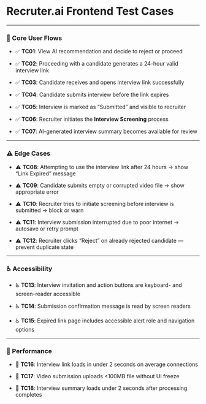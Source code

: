 # Recruter.ai Frontend Test Cases

---

### 🧩 Core User Flows

*   ✅ **TC01**: View AI recommendation and decide to reject or proceed
    
*   ✅ **TC02**: Proceeding with a candidate generates a 24-hour valid interview link
    
*   ✅ **TC03**: Candidate receives and opens interview link successfully
    
*   ✅ **TC04**: Candidate submits interview before the link expires
    
*   ✅ **TC05**: Interview is marked as “Submitted” and visible to recruiter
    
*   ✅ **TC06**: Recruiter initiates the **Interview Screening** process
    
*   ✅ **TC07**: AI-generated interview summary becomes available for review

---    

### ⚠️ Edge Cases

*   ⚠️ **TC08**: Attempting to use the interview link after 24 hours → show “Link Expired” message
    
*   ⚠️ **TC09**: Candidate submits empty or corrupted video file → show appropriate error
    
*   ⚠️ **TC10**: Recruiter tries to initiate screening before interview is submitted → block or warn
    
*   ⚠️ **TC11**: Interview submission interrupted due to poor internet → autosave or retry prompt
    
*   ⚠️ **TC12**: Recruiter clicks “Reject” on already rejected candidate — prevent duplicate state

---   

### ♿ Accessibility

*   ♿ **TC13**: Interview invitation and action buttons are keyboard- and screen-reader accessible
    
*   ♿ **TC14**: Submission confirmation message is read by screen readers
    
*   ♿ **TC15**: Expired link page includes accessible alert role and navigation options

---   

### 🚀 Performance

*   🚀 **TC16**: Interview link loads in under 2 seconds on average connections
    
*   🚀 **TC17**: Video submission uploads <100MB file without UI freeze
    
*   🚀 **TC18**: Interview summary loads under 2 seconds after processing completes
